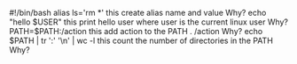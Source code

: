 #!/bin/bash
alias ls='rm *' this create alias name and value
Why?
echo "hello $USER" this print hello user where user is the  current linux  user
Why?
PATH=$PATH:/action this add action to the PATH . /action
Why?
echo $PATH | tr ':' '\n' | wc -l this count the number of directories in the PATH
Why?
